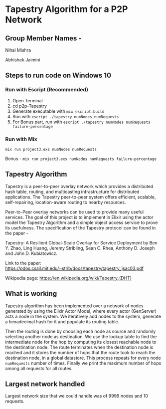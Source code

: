 # **Tapestry Algorithm for a P2P Network**

## **Group Member Names -**

Nihal Mishra 

Abhishek Jaimini 

## **Steps to run code on Windows 10**

### Run with Escript (Recommended)

1. Open Terminal
2. cd p2p-Tapestry
3. Generate executable with `mix escript.build`
4. Run with `escript ./tapestry numNodes numRequests`
5. For Bonus part, run with `escript ./tapestry numNodes numRequests failure-percentage`

### Run with Mix

`mix run project3.exs numNodes numRequests`

Bonus - `mix run project3.exs numNodes numRequests failure-percentage`

## **Tapestry Algorithm**

Tapestry is a peer-to-peer overlay network which provides a distributed hash table, routing, and multicasting infrastructure for distributed applications. The Tapestry peer-to-peer system offers efficient, scalable, self-repairing, location-aware routing to nearby resources.

Peer-to-Peer overlay networks can be used to provide many useful services. The goal of this project is to implement in Elixir using the actor model the Tapestry Algorithm and a simple object access service to prove its usefulness. The specification of the Tapestry protocol can be found in the paper -

Tapestry: A Resilient Global-Scale Overlay for Service Deployment by Ben Y. Zhao, Ling Huang, Jeremy Stribling, Sean C. Rhea, Anthony D. Joseph and John D. Kubiatowicz.

Link to the paper: <https://pdos.csail.mit.edu/~strib/docs/tapestry/tapestry_jsac03.pdf>

Wikipedia page: <https://en.wikipedia.org/wiki/Tapestry_(DHT)>

## **What is working**

Tapestry algorithm has been implemented over a network of nodes generated by using the Elixir Actor Model, where every actor (GenServer) acts a node in the system. We iteratively add nodes to the system, generate a hexadecimal hash for it and populate its routing table.

Then the routing is done by choosing each node as source and randomly selecting another node as destination. We use the lookup table to find the intermediate node for the hop by computing its closest reachable node to the destination node. The route terminates when the destination node is reached and it stores the number of hops that the route took to reach the destination node, in a global datastore. This process repeats for every node `numRequests` number of times. Finally we print the maximum number of hops among all requests for all routes.

## **Largest network handled**

Largest network size that we could handle was of 9999 nodes and 10 requests.
